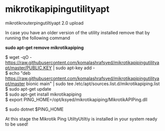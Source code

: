 # mikrotikapipingutilityapt
mikrotikrouterpingutiltiyapt 2.0 upload

In case you have an older version of the utility installed remove that by running the following command

<b>sudo apt-get remove mikrotikapiping</b></br>

$ wget -qO - https://raw.githubusercontent.com/komalashrafsyed/mikrotikapipingutilityapt/master/PUBLIC.KEY | sudo apt-key add - </br>
$ echo "deb https://raw.githubusercontent.com/komalashrafsyed/mikrotikapipingutilityapt/master bionic main" | sudo tee /etc/apt/sources.list.d/mikrotikapiping.list  </br>
$ sudo apt-get update </br>
$ sudo apt-get install mikrotikapiping </br>
$ export PING_HOME=/opt/ksyed/mikrotikapiping/MikrotikAPIPing.dll </br>

$ sudo dotnet $PING_HOME </br>

At this stage the Mikrotik Ping UtiltyUtiltiy is installed in your system ready to be used! </br>
